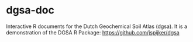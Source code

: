 # dgsa-doc
Interactive R documents for the Dutch Geochemical Soil Atlas (dgsa). It is a demonstration of the DGSA R Package: https://github.com/jspijker/dgsa
